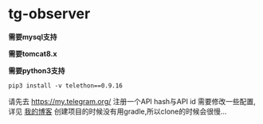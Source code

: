 # tg-observer

**需要mysql支持**

**需要tomcat8.x**

**需要python3支持**
```
pip3 install -v telethon==0.9.16
```
请先去 https://my.telegram.org/ 注册一个API hash与API id
需要修改一些配置,详见 [我的博客](https://yiheng.moe/telegram/tg-observe.html)
创建项目的时候没有用gradle,所以clone的时候会很慢...